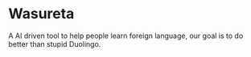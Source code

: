 # Wasureta
A AI driven tool to help people learn foreign language, our goal is to do better than stupid Duolingo.
